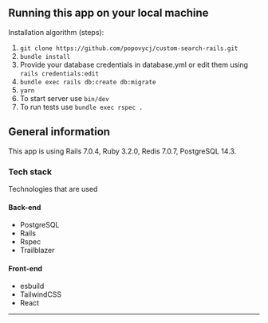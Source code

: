 ## Running this app on your local machine
Installation algorithm (steps): <br>
1. `git clone https://github.com/popovycj/custom-search-rails.git` <br>
2. `bundle install`
3. Provide your database credentials in database.yml or edit them using `rails credentials:edit`
4. `bundle exec rails db:create db:migrate`
5. `yarn`
6. To start server use `bin/dev`
7. To run tests use `bundle exec rspec .`

## General information

This app is using Rails 7.0.4, Ruby 3.2.0, Redis 7.0.7, PostgreSQL 14.3. <br>

### Tech stack

Technologies that are used

#### Back-end

- PostgreSQL
- Rails
- Rspec
- Trailblazer

#### Front-end

- esbuild
- TailwindCSS
- React

<hr>
